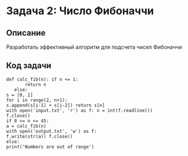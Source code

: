 # Задача 2: Число Фибоначчи

## Описание
Разработать эффективный алгоритм для подсчета чисел Фибоначчи 

## Код задачи
```
def calc_fib(n): if n <= 1:
       return n
   else:
s = [0, 1]
for i in range(2, n+1):
s.append(s[i-1] + s[i-2]) return s[n]
with open('input.txt', 'r') as f: n = int(f.readline())
f.close()
if 0 <= n <= 45:
a = calc_fib(n)
with open('output.txt', 'w') as f:
f.write(str(a)) f.close()
else:
print('Numbers are out of range')
```
